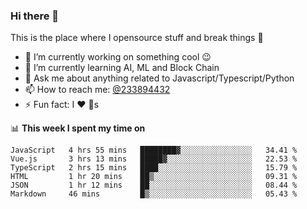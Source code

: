### Hi there 👋

<!--
**a233894432/a233894432** is a ✨ _special_ ✨ repository because its `README.md` (this file) appears on your GitHub profile.

Here are some ideas to get you started:

- 🔭 I’m currently working on ...
- 🌱 I’m currently learning ...
- 👯 I’m looking to collaborate on ...
- 🤔 I’m looking for help with ...
- 💬 Ask me about ...
- 📫 How to reach me: ...
- 😄 Pronouns: ...
- ⚡ Fun fact: ...
-->
 
 
This is the place where I opensource stuff and break things :rofl:

- 🔭 I’m currently working on something cool :wink:
- 🌱 I’m currently learning AI, ML and Block Chain
- 💬 Ask me about anything related to Javascript/Typescript/Python
- 📫 How to reach me: [@233894432](https://twitter.com/233894432)
- ⚡ Fun fact: I :heart: :dog:s

📊 **This week I spent my time on**
<!--START_SECTION:waka-->

```text
JavaScript   4 hrs 55 mins   ████████▓░░░░░░░░░░░░░░░░   34.41 %
Vue.js       3 hrs 13 mins   █████▓░░░░░░░░░░░░░░░░░░░   22.53 %
TypeScript   2 hrs 15 mins   ████░░░░░░░░░░░░░░░░░░░░░   15.79 %
HTML         1 hr 20 mins    ██▒░░░░░░░░░░░░░░░░░░░░░░   09.31 %
JSON         1 hr 12 mins    ██░░░░░░░░░░░░░░░░░░░░░░░   08.44 %
Markdown     46 mins         █▒░░░░░░░░░░░░░░░░░░░░░░░   05.43 %
```

<!--END_SECTION:waka-->
